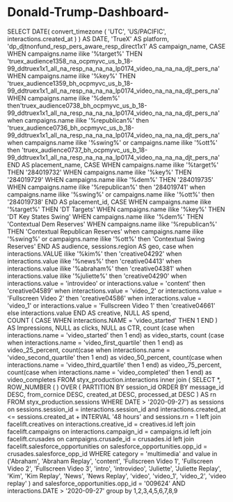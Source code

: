 # Donald-Trump-Dashboard-
SELECT 
DATE( convert_timezone ( 'UTC', 'US/PACIFIC', interactions.created_at ) ) AS DATE,
'TrueX' AS platform,
'dp_djtnonfund_resp_pers_aware_resp_direct1x1' AS campaign_name,
CASE WHEN campaigns.name ilike '%target%' THEN 'truex_audience1358_na_ocpmyvc_us_b_18-99_ddtruex1x1_all_na_resp_na_na_na_lp0174_video_na_na_na_djt_pers_na' 
WHEN campaigns.name ilike '%key%' THEN 'truex_audience1359_bh_ocpmyvc_us_b_18-99_ddtruex1x1_all_na_resp_na_na_na_lp0174_video_na_na_na_djt_pers_na' 
WHEN campaigns.name ilike '%dem%' then'truex_audience0738_bh_ocpmyvc_us_b_18-99_ddtruex1x1_all_na_resp_na_na_na_lp0174_video_na_na_na_djt_pers_na' 
when campaigns.name ilike '%republican%' then 'truex_audience0736_bh_ocpmyvc_us_b_18-99_ddtruex1x1_all_na_resp_na_na_na_lp0174_video_na_na_na_djt_pers_na' 
when campaigns.name ilike '%swing%' or campaigns.name ilike '%ott%' then 'truex_audience0737_bh_ocpmyvc_us_b_18-99_ddtruex1x1_all_na_resp_na_na_na_lp0174_video_na_na_na_djt_pers_na' END AS placement_name,
CASE WHEN campaigns.name ilike '%target%' THEN '284019732' 
WHEN campaigns.name ilike '%key%' THEN '284019729' 
WHEN campaigns.name ilike '%dem%' THEN '284019735' 
WHEN campaigns.name ilike '%republican%' then '284019741' 
when campaigns.name ilike '%swing%' or campaigns.name ilike '%ott%' then '284019738' END AS placement_id,
CASE WHEN campaigns.name ilike '%target%' THEN 'DT Targets' 
WHEN campaigns.name ilike '%key%' THEN 'DT Key States Swing' 
WHEN campaigns.name ilike '%dem%' THEN 'Contextual Dem Reserves' 
WHEN campaigns.name ilike '%republican%' THEN 'Contextual Republican Reserves' 
when campaigns.name ilike '%swing%' or campaigns.name ilike '%ott%' then 'Contextual Swing Reserves' END AS audience,
sessions.region AS geo,
case when interactions.VALUE ilike '%kim%' then 'creative04292' 
when interactions.value ilike '%news%' then 'creative04413' 
when interactions.value ilike '%abraham%' then 'creative04381' 
when interactions.value ilike '%juliette%' then 'creative04290' 
when interactions.value = 'introvideo' or interactions.value = 'content' then 'creative04589'
when interactions.value = 'video_2' or interactions.value = 'Fullscreen Video 2' then 'creative04586'
when interactions.value = 'video_1' or interactions.value = 'Fullscreen Video 1' then 'creative04661'
else interactions.value END AS creative,
NULL AS spend,	
COUNT ( CASE WHEN interactions.NAME = 'video_started' THEN 1 END ) AS Impressions,
NULL as clicks,
NULL as CTR,
count (case when interactions.name = 'video_started'  then 1 end) as video_starts,
count (case when interactions.name = 'video_first_quartile' then 1 end) as video_25_percent,
count(case when interactions.name = 'video_second_quartile' then 1 end) as video_50_percent,
count(case when interactions.name = 'video_third_quartile' then 1 end) as video_75_percent,
count(case when interactions.name = 'video_completed' then 1 end) as video_completes
FROM
styx_production.interactions 
inner join (
	SELECT
		*,
		ROW_NUMBER ( ) OVER ( PARTITION BY session_id ORDER BY message_id DESC, from_cornice DESC, created_at DESC, processed_at DESC ) AS rn 
	FROM
		styx_production.sessions 
	WHERE
		DATE > '2020-09-27') as sessions
on sessions.session_id = interactions.session_id
and interactions.created_at <= sessions.created_at + INTERVAL '48 hours'
and sessions.rn = 1
left join facelift.creatives on
interactions.creative_id = creatives.id
left join facelift.campaigns on
interactions.campaign_id = campaigns.id
left join facelift.crusades on
campaigns.crusade_id = crusades.id
left join facelift.salesforce_opportunities on
salesforce_opportunities.opp_id = crusades.salesforce_opp_id
WHERE
category = 'multimedia' 
and value in ('Abraham',
'Abraham Replay',
'content',
'Fullscreen Video 1',
'Fullscreen Video 2',
'Fullscreen Video 3',
'intro',
'introvideo',
'Juliette',
'Juliette Replay',
'Kim',
'Kim Replay',
'News',
'News Replay',
'video',
'video_1',
'video_2',
'video replay'
)
and salesforce_opportunities.opp_id = '009624'
AND interactions.DATE > '2020-09-27'
group by 1,2,3,4,5,6,7,8,9
